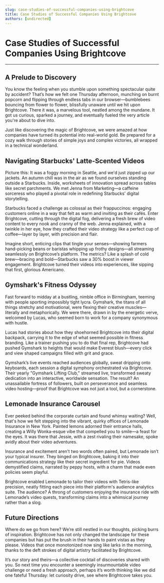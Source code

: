 ```yaml
---
slug: case-studies-of-successful-companies-using-brightcove
title: Case Studies of Successful Companies Using Brightcove
authors: [undirected]
---
```



# Case Studies of Successful Companies Using Brightcove

---

## A Prelude to Discovery

You know the feeling when you stumble upon something spectacular quite by accident? That’s how we felt one Thursday afternoon, munching on burnt popcorn and flipping through endless tabs in our browser—bumblebees bouncing from flower to flower, blissfully unaware until we hit upon Brightcove. There it was, a marvelous tool, nestled among the mundane. It got us curious, sparked a journey, and eventually fueled the very article you're about to dive into.

Just like discovering the magic of Brightcove, we were amazed at how companies have turned its potential into real-world gold. Be prepared for a cozy walk through stories of simple joys and complex victories, all wrapped in a technical wonderland.

## Navigating Starbucks' Latte-Scented Videos

Picture this: It was a foggy morning in Seattle, and we'd just zipped up our jackets. An autumn chill was in the air as we found ourselves standing outside a Starbucks. Inside, worksheets of innovation spread across tables like secret parchments. We met Jenna from Marketing—a caffeine sorceress who played a pivotal role in redefining Starbucks' digital storytelling.

Starbucks faced a challenge as colossal as their frappuccinos: engaging customers online in a way that felt as warm and inviting as their cafés. Enter Brightcove, cutting through the digital fog, delivering a fresh brew of video content to every nook and cranny of the web. Jenna explained, with a twinkle in her eye, how they crafted their video strategy like a perfect cup of coffee—layer by layer, with precision and flair.

Imagine short, enticing clips that tingle your senses—showing farmers hand-picking beans or baristas whipping up frothy designs—all streaming seamlessly on Brightcove’s platform. The metrics? Like a splash of cold brew—bracing and bold—Starbucks saw a 30% boost in viewer engagement. Brightcove turned their videos into experiences, like sipping that first, glorious Americano.

## Gymshark's Fitness Odyssey

Fast forward to midday at a bustling, nimble office in Birmingham, teeming with people sporting impossibly tight lycra. Gymshark, the titans of all things stretchy and motivational, were flexing their creative muscles—literally and metaphorically. We were there, drawn in by the energetic verve, welcomed by Lucas, who seemed born to work for a company synonymous with hustle.

Lucas had stories about how they shoehorned Brightcove into their digital backpack, carrying it to the edge of what seemed possible in fitness branding. Like a trainer pushing you to do that final rep, Brightcove had pushed Gymshark to heights that would make Everest blush—every click and view shaped campaigns filled with grit and grace.

Gymshark’s live events reached audiences globally, sweat dripping onto keyboards, each session a digital symphony orchestrated via Brightcove. Their yearly "Gymshark Lifting Club," streamed live, transformed sweaty dedication into an interactive, worldwide sensation. The result? An unassailable fortress of followers, built on perseverance and seamless video hosting—proof that Brightcove was not just a tool, but a cornerstone.

## Lemonade Insurance Carousel

Ever peeked behind the corporate curtain and found whimsy waiting? Well, that's how we felt stepping into the vibrant, quirky offices of Lemonade Insurance in New York. Painted lemons adorned their entrance halls, creating a Willy Wonka-esque vibe that compelled you to smile—a feast for the eyes. It was there that Jessie, with a zest rivaling their namesake, spoke avidly about their video adventures.

Insurance and excitement aren’t two words often paired, but Lemonade isn’t your typical insurer. They binged on Brightcove, baking it into their communications strategy like their secret ingredient for pie. Videos demystified claims, narrated by peppy hosts, with a charm that made even policies seem playful.

Brightcove enabled Lemonade to tailor their videos with Tetris-like precision, neatly fitting each piece into their platform's audience analytics suite. The audience? A throng of customers enjoying the insurance ride with Lemonade’s video quests, transforming claims into a whimsical journey rather than a slog.

## Future Directions

Where do we go from here? We’re still nestled in our thoughts, picking burrs of inspiration. Brightcove has not only changed the landscape for these companies but has put the brush in their hands to paint vistas as they please. Videos that once monotonized now sing like larks in the morning, thanks to the deft strokes of digital artistry facilitated by Brightcove.

It’s our story and theirs—a collective cocktail of discoveries shared with you. So next time you encounter a seemingly insurmountable video challenge or need a fresh approach, perhaps it’s worth thinking like we did one fateful Thursday: let curiosity drive, see where Brightcove takes you.